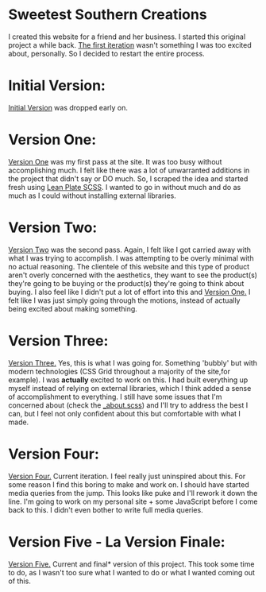 # Sweetest Southern Creations

I created this website for a friend and her business. I started this original project a while back. [The first iteration](https://github.com/elamahpla/SweetSouthernCreations) wasn't something I was too excited about, personally. So I decided to restart the entire process.

# Initial Version:

[Initial Version](https://github.com/Joey-Robinson/SweetSouthernCreations) was dropped early on.

# Version One:

[Version One](https://github.com/elamahpla/SweetSouthernCreations) was my first pass at the site. It was too busy without accomplishing much. I felt like there was a lot of unwarranted additions in the project that didn't say or DO much. So, I scraped the idea and started fresh using [Lean Plate SCSS](https://github.com/elamahpla/LeanPlateSCSS). I wanted to go in without much and do as much as I could without installing external libraries.

# Version Two:

[Version Two](https://github.com/elamahpla/SweetestSouthernCreations/commits/master?after=7bcd8a9a0b66667e6950944e99ebd96d90d3ceee+69) was the second pass. Again, I felt like I got carried away with what I was trying to accomplish. I was attempting to be overly minimal with no actual reasoning. The clientele of this website and this type of product aren't overly concerned with the aesthetics, they want to see the product(s) they're going to be buying or the product(s) they're going to think about buying. I also feel like I didn't put a lot of effort into this and [Version One.](https://github.com/elamahpla/SweetSouthernCreations) I felt like I was just simply going through the motions, instead of actually being excited about making something.

# Version Three:

[Version Three.](https://github.com/elamahpla/SweetestSouthernCreations) Yes, this is what I was going for. Something 'bubbly' but with modern technologies (CSS Grid throughout a majority of the site,for example). I was **actually** excited to work on this. I had built everything up myself instead of relying on external libraries, which I think added a sense of accomplishment to everything. I still have some issues that I'm concerned about (check the [\_about.scss](https://github.com/elamahpla/SweetestSouthernCreations/blob/master/src/sass/pages/_about.scss)) and I'll try to address the best I can, but I feel not only confident about this but comfortable with what I made.

# Version Four:

[Version Four.](https://github.com/Joey-Robinson/SweetestSouthernCreations) Current iteration. I feel really just uninspired about this. For some reason I find this boring to make and work on. I should have started media queries from the jump. This looks like puke and I'll rework it down the line. I'm going to work on my personal site + some JavaScript before I come back to this. I didn't even bother to write full media queries.

# Version Five - La Version Finale:

[Version Five.](http://sweetestsoutherncreations.com/) Current and final* version of this project. This took some time to do, as I wasn't too sure what I wanted to do or what I wanted coming out of this.